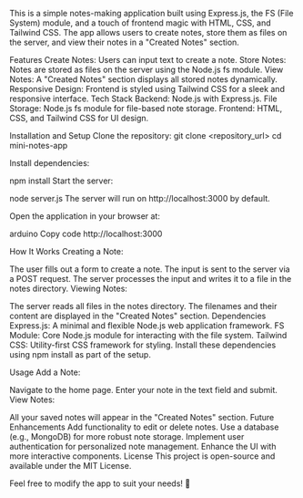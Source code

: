 This is a simple notes-making application built using Express.js, the FS (File System) module, and a touch of frontend magic with HTML, CSS, and Tailwind CSS. The app allows users to create notes, store them as files on the server, and view their notes in a "Created Notes" section.

Features
Create Notes: Users can input text to create a note.
Store Notes: Notes are stored as files on the server using the Node.js fs module.
View Notes: A "Created Notes" section displays all stored notes dynamically.
Responsive Design: Frontend is styled using Tailwind CSS for a sleek and responsive interface.
Tech Stack
Backend: Node.js with Express.js.
File Storage: Node.js fs module for file-based note storage.
Frontend: HTML, CSS, and Tailwind CSS for UI design.

Installation and Setup
Clone the repository:
git clone <repository_url>
cd mini-notes-app

Install dependencies:

npm install
Start the server:

node server.js
The server will run on http://localhost:3000 by default.

Open the application in your browser at:

arduino
Copy code
http://localhost:3000

How It Works
Creating a Note:

The user fills out a form to create a note.
The input is sent to the server via a POST request.
The server processes the input and writes it to a file in the notes directory.
Viewing Notes:

The server reads all files in the notes directory.
The filenames and their content are displayed in the "Created Notes" section.
Dependencies
Express.js: A minimal and flexible Node.js web application framework.
FS Module: Core Node.js module for interacting with the file system.
Tailwind CSS: Utility-first CSS framework for styling.
Install these dependencies using npm install as part of the setup.

Usage
Add a Note:

Navigate to the home page.
Enter your note in the text field and submit.
View Notes:

All your saved notes will appear in the "Created Notes" section.
Future Enhancements
Add functionality to edit or delete notes.
Use a database (e.g., MongoDB) for more robust note storage.
Implement user authentication for personalized note management.
Enhance the UI with more interactive components.
License
This project is open-source and available under the MIT License.

Feel free to modify the app to suit your needs! 🎉
